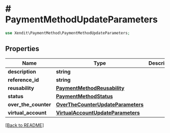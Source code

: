 # # PaymentMethodUpdateParameters


```php
use Xendit\PaymentMethod\PaymentMethodUpdateParameters;
```
## Properties

| Name | Type | Description | Examples | Notes |
| ------------ | ------------- | ------------- | ------------- | -------------|
| **description** | **string** |  | null |  [optional] |
| **reference_id** | **string** |  | null |  [optional] |
| **reusability** | [**PaymentMethodReusability**](PaymentMethodReusability.md) |  | null |  [optional] |
| **status** | [**PaymentMethodStatus**](PaymentMethodStatus.md) |  | null |  [optional] |
| **over_the_counter** | [**OverTheCounterUpdateParameters**](OverTheCounterUpdateParameters.md) |  | null |  [optional] |
| **virtual_account** | [**VirtualAccountUpdateParameters**](VirtualAccountUpdateParameters.md) |  | null |  [optional] |


[[Back to README]](../../README.md)
